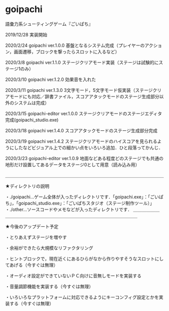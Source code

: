 # goipachi
語彙力系シューティングゲーム『ごいぱち』


2019/12/28 実装開始

2020/2/24 goipachi ver.1.0.0 基盤となるシステム完成（プレイヤーのアクション，画面遷移，ブロックを撃ったらスロットに入るなど）

2020/3/8 goipachi ver.1.1.0 ステージクリアモード実装（ステージは試験的にステージ1のみ）

2020/3/10 goipachi ver.1.2.0 効果音を入れた

2020/3/11 goipachi ver.1.3.0 3文字モード，5文字モード仮実装（ステージクリアモードにも対応／辞書ファイル，スコアアタックモードのステージ生成部分以外のシステムは完成）

2020/3/15 goipachi-editor ver.1.0.0 ステージクリアモードのステージエディタ完成(goipachi_studio.exe) 

2020/3/18 goipachi ver.1.4.0 スコアアタックモードのステージ生成部分完成

2020/3/19 goipachi ver.1.4.2 ステージクリアモードのハイスコアを見られるようにしたなどビジュアル上での細かい点をいろいろ追加．ひと段落ってかんじ．

2020/3/23 goipachi-editor ver.1.0.9 地面などある程度どのステージでも共通の地形だけ設置してあるデータをステージ0として用意（読み込み用）

＿＿＿＿＿＿＿＿＿＿＿＿＿＿＿＿＿＿＿＿＿＿＿＿＿＿＿＿＿＿＿＿＿＿＿＿

★ディレクトリの説明

・./goipachi…ゲーム全体が入ったディレクトリです．「goipachi.exe」：「ごいぱち」，「goipachi_studio.exe」：「ごいぱちスタジオ（ステージ制作ツール）」
・./other…ソースコードやメモなどが入ったディレクトリです．
＿＿＿＿＿＿＿＿＿＿＿＿＿＿＿＿＿＿＿＿＿＿＿＿＿＿＿＿＿＿＿＿＿＿＿＿

★今後のアップデート予定


・とりあえずステージを増やす

・余裕ができたら大規模なリファクタリング

・ヒントブロックで，現在近くにあるひらがなから作りやすそうなスロットにしてあげる（今すぐは無理）

・オーディオ設定ができていないＰＣ向けに音無しモードを実装する

・音量調節機能を実装する（今すぐは無理）

・いろいろなプラットフォームに対応できるようにキーコンフィグ設定とかを実装する（今すぐは無理）
